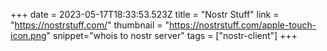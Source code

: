 +++
date = 2023-05-17T18:33:53.523Z
title = "Nostr Stuff"
link = "https://nostrstuff.com/"
thumbnail = "https://nostrstuff.com/apple-touch-icon.png"
snippet="whois to nostr server"
tags = ["nostr-client"]
+++
